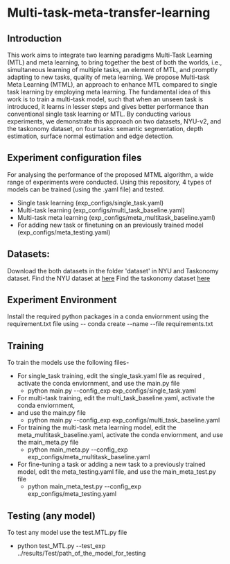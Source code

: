# Multi-task-meta-transfer-learning
## Introduction
This work aims to integrate two learning paradigms Multi-Task Learning (MTL) and meta learning, to bring together the best of both the worlds, i.e., simultaneous learning of multiple tasks, an element of MTL, and promptly adapting to new tasks, quality of meta learning. We propose Multi-task Meta Learning (MTML), an approach to enhance MTL compared to single task learning by employing meta learning. The fundamental idea of this work is to train a multi-task model, such that when an unseen task is introduced, it learns in lesser steps and gives better performance than conventional single task learning or MTL. By conducting various experiments, we demonstrate this approach on two datasets, NYU-v2, and the taskonomy dataset, on four tasks: semantic segmentation, depth  estimation, surface normal estimation and edge detection.

## Experiment configuration files
For analysing the performance of the proposed MTML algorithm, a wide range of experiments were conducted. Using this repository, 4 types of models can be trained (using the .yaml file) and tested. 
- Single task learning (exp_configs/single_task.yaml)
- Multi-task learning (exp_configs/multi_task_baseline.yaml)
- Multi-task meta learning (exp_configs/meta_multitask_baseline.yaml)
- For adding new task or finetuning on an previously trained model (exp_configs/meta_testing.yaml)

## Datasets:
Download the both datasets in the folder 'dataset' in NYU and Taskonomy dataset.
Find the NYU dataset at [here](https://drive.google.com/file/d/11pWuQXMFBNMIIB4VYMzi9RPE-nMOBU8g/view) 
Find the taskonomy dataset [here](https://github.com/StanfordVL/taskonomy/tree/master/data)

## Experiment Environment

Install the required python packages in a conda enviornment using the requirement.txt file  using --
conda create --name <env> --file requirements.txt

## Training 
To train the models use the following files- 

- For single_task training, edit the single_task.yaml file as required , activate the conda enviornment, and use the main.py file
    - python main.py --config_exp exp_configs/single_task.yaml
- For multi-task training, edit the multi_task_baseline.yaml, activate the conda enviornment,
-  and use the main.py file
    - python main.py --config_exp exp_configs/multi_task_baseline.yaml
- For training the multi-task meta learning model, edit the meta_multitask_baseline.yaml, activate the conda enviornment, and use the main_meta.py file
    - python main_meta.py --config_exp exp_configs/meta_multitask_baseline.yaml
- For fine-tuning a task or adding a new task to a previously trained model, edit the meta_testing.yaml file, and use the main_meta_test.py file 
    - python main_meta_test.py --config_exp exp_configs/meta_testing.yaml

## Testing (any model)
To test any model use the test.MTL.py file 
- python test_MTL.py --test_exp ../results/Test/path_of_the_model_for_testing



